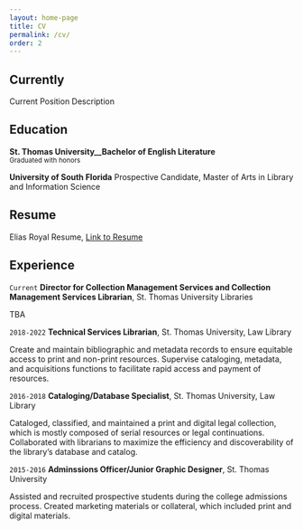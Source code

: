 ```yaml
---
layout: home-page
title: CV
permalink: /cv/
order: 2
---
```


## Currently

Current Position Description

## Education


<p><b>St. Thomas University__Bachelor of English Literature</b><br/><small>Graduated with honors</small></p>

__University of South Florida__
Prospective Candidate, Master of Arts in Library and Information Science 

## Resume


Elias Royal Resume, <a href="https://MyWebsite.tld/presentation1">Link to Resume</a>


## Experience

`Current`
__Director for Collection Management Services and Collection Management Services Librarian__, St. Thomas University Libraries 

TBA

`2018-2022`
__Technical Services Librarian__, St. Thomas University, Law Library

Create and maintain bibliographic and metadata records to ensure equitable access to print
and non-print resources. Supervise cataloging, metadata, and acquisitions functions to
facilitate rapid access and payment of resources.

`2016-2018`
__Cataloging/Database Specialist__, St. Thomas University, Law Library

Cataloged, classified, and maintained a print and digital legal collection, which is mostly
composed of serial resources or legal continuations. Collaborated with librarians to maximize
the efficiency and discoverability of the library’s database and catalog.

`2015-2016`
__Adminssions Officer/Junior Graphic Designer__, St. Thomas University

Assisted and recruited prospective students during the college admissions process. Created
marketing materials or collateral, which included print and digital materials.
